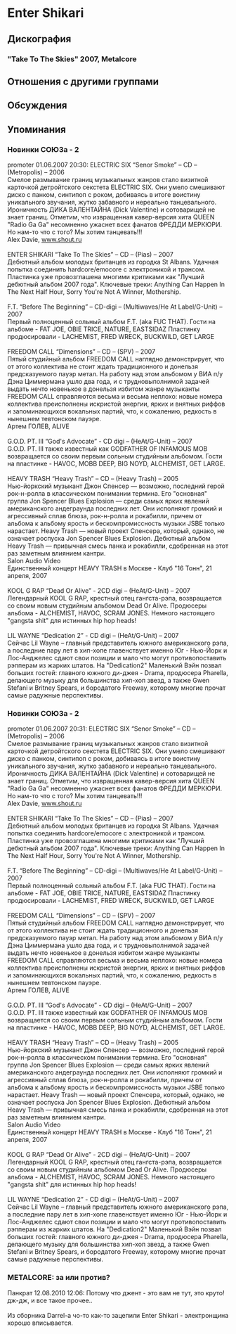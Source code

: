 # Enter Shikari



## Дискография

### "Take To The Skies" 2007, Metalcore




## Отношения с другими группами


## Обсуждения


## Упоминания

### Новинки СОЮЗа - 2

promoter 01.06.2007 20:30:
ELECTRIC SIX “Senor Smoke” – CD – (Metropolis) – 2006<BR>Смелое размывание границ музыкальных жанров стало визитной карточкой детройтского секстета ELECTRIC SIX. Они умело смешивают диско с панком, синтипоп с роком, добиваясь в итоге воистину уникального звучания, жутко забавного и нереально танцевального. Ироничность ДИКА ВАЛЕНТАЙНА (Dick Valentine) и сотоварищей не знает границ. Отметим, что извращенная кавер-версия хита QUEEN "Radio Ga Ga" несомненно ужаснет всех фанатов ФРЕДДИ МЕРКЮРИ. Но нам-то что с того? Мы хотим танцевать!!! <BR>Alex Davie, www.shout.ru<BR><BR>ENTER SHIKARI “Take To The Skies” – CD – (Pias) – 2007<BR>Дебютный альбом молодых британцев из городка St Albans. Удачная попытка соединить hardcore/emocore с электроникой и трансом. Пластинка уже провозглашена многими критиками как "Лучший дебютный альбом 2007 года". Ключевые треки: Anything Can Happen In The Next Half Hour, Sorry You're Not A Winner, Mothership.<BR><BR>F.T. “Before The Beginning” – CD-digi – (Multiwaves/He At Label/G-Unit) – 2007<BR>Первый полноценный сольный альбом F.T. (aka FUC THAT). Гости на альбоме - FAT JOE, OBIE TRICE, NATURE, EASTSIDAZ Пластинку продюсировали - LACHEMIST, FRED WRECK, BUCKWILD, GET LARGE<BR><BR>FREEDOM CALL “Dimensions” – CD – (SPV) – 2007<BR>Пятый студийный альбом FREEDOM CALL наглядно демонстрирует, что от этого коллектива не стоит ждать традиционного и донельзя предсказуемого пауэр метал. На работу над этом альбомом у ВИА п/у Дэна Циммермана ушло два года, и с трудновыполнимой задачей выдать нечто новенькое в донельзя избитом жанре музыканты FREEDOM CALL справляются весьма и весьма неплохо: новые номера коллектива преисполнены искристой энергии, ярких и внятных риффов и запоминающихся вокальных партий, что, к сожалению, редкость в нынешнем тевтонском пауэре. <BR>Артем ГОЛЕВ, ALIVE<BR><BR>G.O.D. PT. III  “God's Advocate” - CD digi – (HeAt/G-Unit) – 2007<BR>G.O.D. PT. III также известный как GODFATHER OF INFAMOUS MOB возвращается со своим первым сольным студийным альбомом. Гости на пластинке - HAVOC, MOBB DEEP, BIG NOYD, ALCHEMIST, GET LARGE.<BR><BR>HEAVY TRASH “Heavy Trash” – CD – (Heavy Trash) – 2005<BR>Нью-йоркский музыкант Джон Спенсер — возможно, последний герой рок-н-ролла в классическом понимании термина. Его "основная" группа Jon Spencer Blues Explosion — среди самых ярких явлений американского андеграунда последних лет. Они исполняют громкий и агрессивный сплав блюза, рок-н-ролла и рокабилли, причем от альбома к альбому ярость и бескомпромиссность музыки JSBE только нарастает. Heavy Trash — новый проект Спенсера, который, однако, не означает роспуска Jon Spencer Blues Explosion. Дебютный альбом Heavy Trash — привычная смесь панка и рокабилли, сдобренная на этот раз заметным влиянием кантри. <BR>Salon Audio Video  <BR>Единственный концерт HEAVY TRASH в Москве - Клуб "16 Тонн", 21 апреля, 2007<BR><BR>KOOL G RAP “Dead Or Alive” - 2CD digi – (HeAt/G-Unit) – 2007<BR>Легендарный KOOL G RAP, крестный отец гангста-рэпа, возвращается со своим новым студийным альбомом Dead Or Alive. Продюсеры альбома - ALCHEMIST, HAVOC, SCRAM JONES. Немного настоящего "gangsta shit" для истинных hip hop heads!<BR><BR>LIL WAYNE  “Dedication 2” - CD digi – (HeAt/G-Unit) – 2007<BR>Сейчас Lil Wayne – главный представитель южного американского рэпа, а последние пару лет в хип-хопе главенствует именно Юг - Нью-Йорк и Лос-Анджелес сдают свои позиции и мало что могут противопоставить рэпперам из жарких штатов. На "Dedication2" Маленький Вэйн позвал больших гостей: главного южного ди-джея - Drama, продюсера Pharella, делающего музыку для большинства хип-хоп звезд, а также Gwen Stefani и Britney Spears, и бородатого Freeway, которому многие прочат самые радужные перспективы.

### Новинки СОЮЗа - 2

promoter 01.06.2007 20:31:
ELECTRIC SIX “Senor Smoke” – CD – (Metropolis) – 2006<BR>Смелое размывание границ музыкальных жанров стало визитной карточкой детройтского секстета ELECTRIC SIX. Они умело смешивают диско с панком, синтипоп с роком, добиваясь в итоге воистину уникального звучания, жутко забавного и нереально танцевального. Ироничность ДИКА ВАЛЕНТАЙНА (Dick Valentine) и сотоварищей не знает границ. Отметим, что извращенная кавер-версия хита QUEEN "Radio Ga Ga" несомненно ужаснет всех фанатов ФРЕДДИ МЕРКЮРИ. Но нам-то что с того? Мы хотим танцевать!!! <BR>Alex Davie, www.shout.ru<BR><BR>ENTER SHIKARI “Take To The Skies” – CD – (Pias) – 2007<BR>Дебютный альбом молодых британцев из городка St Albans. Удачная попытка соединить hardcore/emocore с электроникой и трансом. Пластинка уже провозглашена многими критиками как "Лучший дебютный альбом 2007 года". Ключевые треки: Anything Can Happen In The Next Half Hour, Sorry You're Not A Winner, Mothership.<BR><BR>F.T. “Before The Beginning” – CD-digi – (Multiwaves/He At Label/G-Unit) – 2007<BR>Первый полноценный сольный альбом F.T. (aka FUC THAT). Гости на альбоме - FAT JOE, OBIE TRICE, NATURE, EASTSIDAZ Пластинку продюсировали - LACHEMIST, FRED WRECK, BUCKWILD, GET LARGE<BR><BR>FREEDOM CALL “Dimensions” – CD – (SPV) – 2007<BR>Пятый студийный альбом FREEDOM CALL наглядно демонстрирует, что от этого коллектива не стоит ждать традиционного и донельзя предсказуемого пауэр метал. На работу над этом альбомом у ВИА п/у Дэна Циммермана ушло два года, и с трудновыполнимой задачей выдать нечто новенькое в донельзя избитом жанре музыканты FREEDOM CALL справляются весьма и весьма неплохо: новые номера коллектива преисполнены искристой энергии, ярких и внятных риффов и запоминающихся вокальных партий, что, к сожалению, редкость в нынешнем тевтонском пауэре. <BR>Артем ГОЛЕВ, ALIVE<BR><BR>G.O.D. PT. III  “God's Advocate” - CD digi – (HeAt/G-Unit) – 2007<BR>G.O.D. PT. III также известный как GODFATHER OF INFAMOUS MOB возвращается со своим первым сольным студийным альбомом. Гости на пластинке - HAVOC, MOBB DEEP, BIG NOYD, ALCHEMIST, GET LARGE.<BR><BR>HEAVY TRASH “Heavy Trash” – CD – (Heavy Trash) – 2005<BR>Нью-йоркский музыкант Джон Спенсер — возможно, последний герой рок-н-ролла в классическом понимании термина. Его "основная" группа Jon Spencer Blues Explosion — среди самых ярких явлений американского андеграунда последних лет. Они исполняют громкий и агрессивный сплав блюза, рок-н-ролла и рокабилли, причем от альбома к альбому ярость и бескомпромиссность музыки JSBE только нарастает. Heavy Trash — новый проект Спенсера, который, однако, не означает роспуска Jon Spencer Blues Explosion. Дебютный альбом Heavy Trash — привычная смесь панка и рокабилли, сдобренная на этот раз заметным влиянием кантри. <BR>Salon Audio Video  <BR>Единственный концерт HEAVY TRASH в Москве - Клуб "16 Тонн", 21 апреля, 2007<BR><BR>KOOL G RAP “Dead Or Alive” - 2CD digi – (HeAt/G-Unit) – 2007<BR>Легендарный KOOL G RAP, крестный отец гангста-рэпа, возвращается со своим новым студийным альбомом Dead Or Alive. Продюсеры альбома - ALCHEMIST, HAVOC, SCRAM JONES. Немного настоящего "gangsta shit" для истинных hip hop heads!<BR><BR>LIL WAYNE  “Dedication 2” - CD digi – (HeAt/G-Unit) – 2007<BR>Сейчас Lil Wayne – главный представитель южного американского рэпа, а последние пару лет в хип-хопе главенствует именно Юг - Нью-Йорк и Лос-Анджелес сдают свои позиции и мало что могут противопоставить рэпперам из жарких штатов. На "Dedication2" Маленький Вэйн позвал больших гостей: главного южного ди-джея - Drama, продюсера Pharella, делающего музыку для большинства хип-хоп звезд, а также Gwen Stefani и Britney Spears, и бородатого Freeway, которому многие прочат самые радужные перспективы.

### METALCORE: за или против?

Панкрат 12.08.2010 12:06:
Потому что джент - это вам не тут, это круто! дж-дж, и все такое прочее..<BR><BR>Из сборника Darrel-а чо-то как-то зацепили Enter Shikari - электронщина хорошо вписывается.


